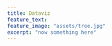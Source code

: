 ```yaml
---
title: Dataviz
feature_text:
feature_image: "assets/tree.jpg"
excerpt: "now something here"
---
```


